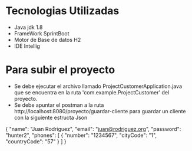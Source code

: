 # Tecnologias Utilizadas

* Java jdk 1.8 
* FrameWork SprintBoot
* Motor de Base de datos H2
* IDE Intellig

# Para subir el proyecto

* Se debe ejecutar el archivo llamado ProjectCustomerApplication.java que se encuentra en la ruta 'com.example.ProjectCustomer' del proyecto.
* Se debe apuntar el postman a la ruta http://localhost:8080/proyecto/guardar-cliente para guardar un cliente con la siguiente estructa Json

{
  "name": "Juan Rodriguez",
  "email": "juan@rodriguez.org",
  "password": "hunter2",
  "phones": [
    {
      "number": "1234567",
      "cityCode": "1",
      "countryCode": "57"
    }
  ]
}
